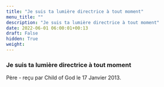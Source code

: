 ```yaml
---
title: "Je suis ta lumière directrice à tout moment"
menu_title: ""
description: "Je suis ta lumière directrice à tout moment"
date: 2022-06-01 06:00:01+00:13
draft: False
hidden: True
weight:
---
```

### Je suis ta lumière directrice à tout moment

Père - reçu par Child of God le 17 Janvier 2013.



